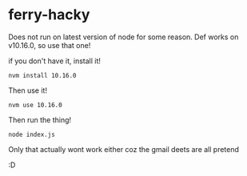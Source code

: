 # ferry-hacky

Does not run on latest version of node for some reason. Def works on v10.16.0, so use that one!

if you don't have it, install it!

`nvm install 10.16.0`

Then use it!

`nvm use 10.16.0`

Then run the thing!

`node index.js`

Only that actually wont work either coz the gmail deets are all pretend

:D
